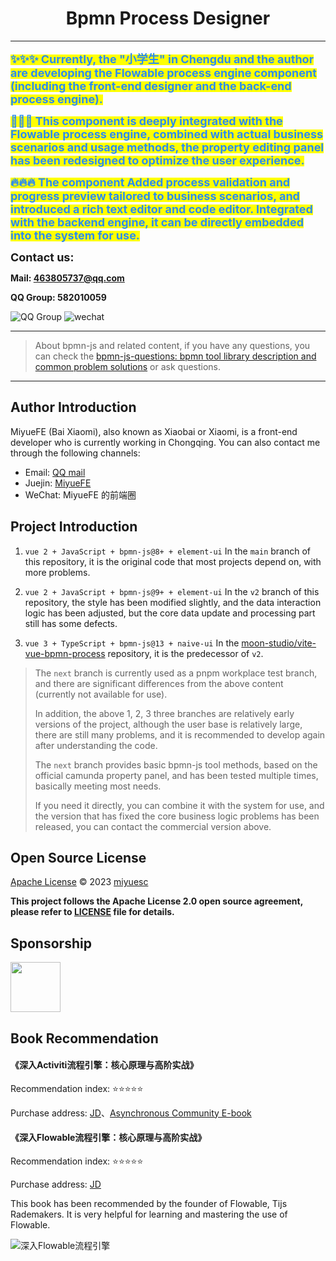 <h1 align="center">Bpmn Process Designer</h1>

---

<b>
<mark><font color="#2d8cf0" weight="2" size="4">✨✨✨ Currently, the "小学生" in Chengdu and the author are developing the Flowable process engine component (including the front-end designer and the back-end process engine). </font></mark>

<mark><font color="#2d8cf0" weight="2" size="4">🚀🚀🚀 This component is deeply integrated with the Flowable process engine, combined with actual business scenarios and usage methods, the property editing panel has been redesigned to optimize the user experience. </font></mark>

<mark><font color="#2d8cf0" weight="2" size="4">🔥🔥🔥 The component Added process validation and progress preview tailored to business scenarios, and introduced a rich text editor and code editor. Integrated with the backend engine, it can be directly embedded into the system for use. </font></mark>


<font weight="bold" size="4">Contact us: </font>

Mail: 463805737@qq.com

QQ Group: 582010059

</b>
</font>


<img src="./docs/qq-group.png" alt="QQ Group"  />
<img src="https://www.bpmport.com/images/contact-us-weixin-img.b5e3c289.png" alt="wechat" />

</p>

---

> About bpmn-js and related content, if you have any questions, you can check the [bpmn-js-questions: bpmn tool library description and common problem solutions](https://github.com/miyuesc/bpmn-js-questions) or ask questions. 

---

## Author Introduction

MiyueFE (Bai Xiaomi), also known as Xiaobai or Xiaomi, is a front-end developer who is currently working in Chongqing. You can also contact me through the following channels:

- Email: [QQ mail](mailto:913784771@qq.com)
- Juejin: [MiyueFE](https://juejin.cn/user/747323639208391)
- WeChat: MiyueFE 的前端圈


## Project Introduction

1. `vue 2 + JavaScript + bpmn-js@8+ + element-ui` In the `main` branch of this repository, it is the original code that most projects depend on, with more problems.

2. `vue 2 + JavaScript + bpmn-js@9+ + element-ui` In the `v2` branch of this repository, the style has been modified slightly, and the data interaction logic has been adjusted, but the core data update and processing part still has some defects.

3. `vue 3 + TypeScript + bpmn-js@13 + naive-ui` In the [moon-studio/vite-vue-bpmn-process](https://github.com/moon-studio/vite-vue-bpmn-process) repository, it is the predecessor of `v2`.


> The `next` branch is currently used as a pnpm workplace test branch, and there are significant differences from the above content (currently not available for use).
> 
> In addition, the above 1, 2, 3 three branches are relatively early versions of the project, although the user base is relatively large, there are still many problems, and it is recommended to develop again after understanding the code.
> 
> The `next` branch provides basic bpmn-js tool methods, based on the official camunda property panel, and has been tested multiple times, basically meeting most needs.
>
> If you need it directly, you can combine it with the system for use, and the version that has fixed the core business logic problems has been released, you can contact the commercial version above.


## Open Source License

[Apache License](https://github.com/miyuesc/bpmn-process-designer/blob/next/LICENSE) © 2023 [miyuesc](https://github.com/miyuesc)

**This project follows the Apache License 2.0 open source agreement, please refer to [LICENSE](https://github.com/miyuesc/bpmn-process-designer/blob/next/LICENSE) file for details.**


## Sponsorship

[<img src="https://api.gitsponsors.com/api/badge/img?id=318393347" height="80">](https://api.gitsponsors.com/api/badge/link?p=J+hXKkHNzEZhBfJHv8gFbXIPQJr/lskVla/9OXl2u6dEePkM0zMNIOqvBzKBJXYpFu3keXr+AaAuA82yHaSlAtm55aR+2d3v6I2S470pm4J0IUIkwfedWRoUUe1txNc58ijAx6i+jBZiwLsqnmIdaQ==)


## Book Recommendation

#### 《深入Activiti流程引擎：核心原理与高阶实战》

Recommendation index: ⭐⭐⭐⭐⭐

Purchase address: [JD](https://item.jd.com/13928958.html)、[Asynchronous Community E-book](https://www.epubit.com/bookDetails?id=UBd189db7e65bd)

#### 《深入Flowable流程引擎：核心原理与高阶实战》

Recommendation index: ⭐⭐⭐⭐⭐

Purchase address: [JD](https://item.jd.com/14804836.html)

This book has been recommended by the founder of Flowable, Tijs Rademakers. It is very helpful for learning and mastering the use of Flowable.

![深入Flowable流程引擎](https://img14.360buyimg.com/n0/jfs/t1/108850/37/53916/154540/66f612a3Fdb62296b/2d4c3001da6dd921.jpg)







